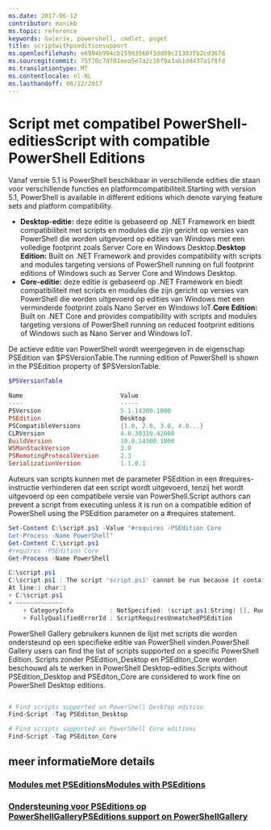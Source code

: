 ```yaml
---
ms.date: 2017-06-12
contributor: manikb
ms.topic: reference
keywords: Galerie, powershell, cmdlet, psget
title: scriptwithpseditionsupport
ms.openlocfilehash: e6994b994cb15903560f3dd89c21383fb2cd367d
ms.sourcegitcommit: 75f70c7df01eea5e7a2c16f9a3ab1dd437a1f8fd
ms.translationtype: MT
ms.contentlocale: nl-NL
ms.lasthandoff: 06/12/2017
---
```

# <a name="script-with-compatible-powershell-editions"></a><span data-ttu-id="23c5d-103">Script met compatibel PowerShell-edities</span><span class="sxs-lookup"><span data-stu-id="23c5d-103">Script with compatible PowerShell Editions</span></span>
<span data-ttu-id="23c5d-104">Vanaf versie 5.1 is PowerShell beschikbaar in verschillende edities die staan voor verschillende functies en platformcompatibiliteit.</span><span class="sxs-lookup"><span data-stu-id="23c5d-104">Starting with version 5.1, PowerShell is available in different editions which denote varying feature sets and platform compatibility.</span></span>

- <span data-ttu-id="23c5d-105">**Desktop-editie:** deze editie is gebaseerd op .NET Framework en biedt compatibiliteit met scripts en modules die zijn gericht op versies van PowerShell die worden uitgevoerd op edities van Windows met een volledige footprint zoals Server Core en Windows Desktop.</span><span class="sxs-lookup"><span data-stu-id="23c5d-105">**Desktop Edition:** Built on .NET Framework and provides compatibility with scripts and modules targeting versions of PowerShell running on full footprint editions of Windows such as Server Core and Windows Desktop.</span></span>
- <span data-ttu-id="23c5d-106">**Core-editie:** deze editie is gebaseerd op .NET Framework en biedt compatibiliteit met scripts en modules die zijn gericht op versies van PowerShell die worden uitgevoerd op edities van Windows met een verminderde footprint zoals Nano Server en Windows IoT.</span><span class="sxs-lookup"><span data-stu-id="23c5d-106">**Core Edition:** Built on .NET Core and provides compatibility with scripts and modules targeting versions of PowerShell running on reduced footprint editions of Windows such as Nano Server and Windows IoT.</span></span>

<span data-ttu-id="23c5d-107">De actieve editie van PowerShell wordt weergegeven in de eigenschap PSEdition van $PSVersionTable.</span><span class="sxs-lookup"><span data-stu-id="23c5d-107">The running edition of PowerShell is shown in the PSEdition property of $PSVersionTable.</span></span>
```powershell
$PSVersionTable

Name                           Value
----                           -----
PSVersion                      5.1.14300.1000
PSEdition                      Desktop
PSCompatibleVersions           {1.0, 2.0, 3.0, 4.0...}
CLRVersion                     4.0.30319.42000
BuildVersion                   10.0.14300.1000
WSManStackVersion              3.0
PSRemotingProtocolVersion      2.3
SerializationVersion           1.1.0.1
```

<span data-ttu-id="23c5d-108">Auteurs van scripts kunnen met de parameter PSEdition in een #requires-instructie verhinderen dat een script wordt uitgevoerd, tenzij het wordt uitgevoerd op een compatibele versie van PowerShell.</span><span class="sxs-lookup"><span data-stu-id="23c5d-108">Script authors can prevent a script from executing unless it is run on a compatible edition of PowerShell using the PSEdition parameter on a #requires statement.</span></span>
```powershell
Set-Content C:\script.ps1 -Value "#requires -PSEdition Core
Get-Process -Name PowerShell"
Get-Content C:\script.ps1
#requires -PSEdition Core
Get-Process -Name PowerShell

C:\script.ps1
C:\script.ps1 : The script 'script.ps1' cannot be run because it contained a "#requires" statement for PowerShell Core edition. The edition of PowerShell that is required by the script does not match the currently running PowerShell Desktop edition.
At line:1 char:1
+ C:\script.ps1
+ ~~~~~~~~~~~~~
    + CategoryInfo          : NotSpecified: (script.ps1:String) [], RuntimeException
    + FullyQualifiedErrorId : ScriptRequiresUnmatchedPSEdition
```

<span data-ttu-id="23c5d-109">PowerShell Gallery gebruikers kunnen de lijst met scripts die worden ondersteund op een specifieke editie van PowerShell vinden.</span><span class="sxs-lookup"><span data-stu-id="23c5d-109">PowerShell Gallery users can find the list of scripts supported on a specific PowerShell Edition.</span></span>
<span data-ttu-id="23c5d-110">Scripts zonder PSEdition_Desktop en PSEditon_Core worden beschouwd als te werken in PowerShell Desktop-edities.</span><span class="sxs-lookup"><span data-stu-id="23c5d-110">Scripts without PSEdition_Desktop and PSEditon_Core are considered to work fine on PowerShell Desktop editions.</span></span>

```powershell

# Find scripts supported on PowerShell Desktop edition
Find-Script -Tag PSEditon_Desktop

# Find scripts supported on PowerShell Core editions
Find-Script -Tag PSEditon_Core

```

## <a name="more-details"></a><span data-ttu-id="23c5d-111">meer informatie</span><span class="sxs-lookup"><span data-stu-id="23c5d-111">More details</span></span>
### <a name="modules-with-pseditionsmodulemodulewithpseditionsupportmd"></a>[<span data-ttu-id="23c5d-112">Modules met PSEditions</span><span class="sxs-lookup"><span data-stu-id="23c5d-112">Modules with PSEditions</span></span>](../module/modulewithpseditionsupport.md)
### <a name="pseditions-support-on-powershellgallerypsgallerypsgallerypseditionsmd"></a>[<span data-ttu-id="23c5d-113">Ondersteuning voor PSEditions op PowerShellGallery</span><span class="sxs-lookup"><span data-stu-id="23c5d-113">PSEditions support on PowerShellGallery</span></span>](../../psgallery/psgallery_pseditions.md)

